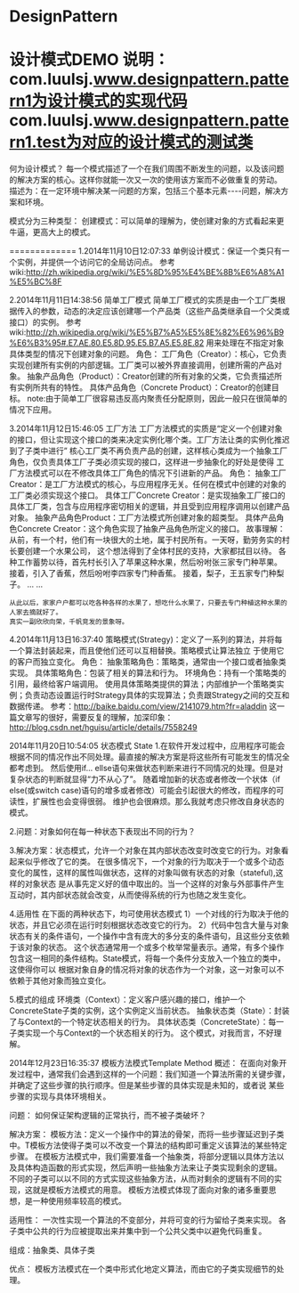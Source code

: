 DesignPattern
=============

设计模式DEMO
说明：com.luulsj.www.designpattern.pattern1为设计模式的实现代码
           com.luulsj.www.designpattern.pattern1.test为对应的设计模式的测试类
=============
何为设计模式？
  每一个模式描述了一个在我们周围不断发生的问题，以及该问题的解决方案的核心。这样你就能一次又一次的使用该方案而不必做重复的劳动。
  描述为：在一定环境中解决某一问题的方案，包括三个基本元素----问题，解决方案和环境。

模式分为三种类型：
  创建模式：可以简单的理解为，使创建对象的方式看起来更牛逼，更高大上的模式。

=============
1.2014年11月10日12:07:33
单例设计模式：保证一个类只有一个实例，并提供一个访问它的全局访问点。
参考wiki:http://zh.wikipedia.org/wiki/%E5%8D%95%E4%BE%8B%E6%A8%A1%E5%BC%8F

2.2014年11月11日14:38:56
简单工厂模式
简单工厂模式的实质是由一个工厂类根据传入的参数，动态的决定应该创建哪一个产品类（这些产品类继承自一个父类或接口）的实例。
参考wiki:http://zh.wikipedia.org/wiki/%E5%B7%A5%E5%8E%82%E6%96%B9%E6%B3%95#.E7.AE.80.E5.8D.95.E5.B7.A5.E5.8E.82
用来处理在不指定对象具体类型的情况下创建对象的问题。
角色：
	工厂角色（Creator）：核心，它负责实现创建所有实例的内部逻辑。工厂类可以被外界直接调用，创建所需的产品对象。
	抽象产品角色（Product）：Creator创建的所有对象的父类，它负责描述所有实例所共有的特性。
	具体产品角色（Concrete Product）：Creator的创建目标。
note:由于简单工厂很容易违反高内聚责任分配原则，因此一般只在很简单的情况下应用。

3.2014年11月12日15:46:05
工厂方法
工厂方法模式的实质是“定义一个创建对象的接口，但让实现这个接口的类来决定实例化哪个类。工厂方法让类的实例化推迟到了子类中进行”
核心工厂类不再负责产品的创建，这样核心类成为一个抽象工厂角色，仅负责具体工厂子类必须实现的接口，这样进一步抽象化的好处是使得
工厂方法模式可以在不修改具体工厂角色的情况下引进新的产品。
角色：
	抽象工厂Creator：是工厂方法模式的核心，与应用程序无关。任何在模式中创建的对象的工厂类必须实现这个接口。
	具体工厂Concrete Creator：是实现抽象工厂接口的具体工厂类，包含与应用程序密切相关的逻辑，并且受到应用程序调用以创建产品对象。
	抽象产品角色Product：工厂方法模式所创建对象的超类型。
	具体产品角色Concrete Creator：这个角色实现了抽象产品角色所定义的接口。
故事理解：
	从前，有一个村，他们有一块很大的土地，属于村民所有。一天呀，勤劳务实的村长要创建一个水果公司，
这个想法得到了全体村民的支持，大家都拭目以待。
	各种工作蓄势以待，首先村长引入了苹果这种水果，然后吩咐张三家专门种苹果。
	接着，引入了香蕉，然后吩咐李四家专门种香蕉。
	接着，梨子，王五家专门种梨子。
	... ...
	
	从此以后，家家户户都可以吃各种各样的水果了，想吃什么水果了，只要去专门种植这种水果的人家去摘就好了。
	真实一副欣欣向荣，千帆竞发的景象呀。

4.2014年11月13日16:37:40
策略模式(Strategy)：定义了一系列的算法，并将每一个算法封装起来，而且使他们还可以互相替换。策略模式让算法独立
于使用它的客户而独立变化。
角色：
	抽象策略角色：策略类，通常由一个接口或者抽象类实现。
	具体策略角色：包装了相关的算法和行为。
	环境角色：持有一个策略类的引用，最终给客户端调用。
		使用具体策略类提供的算法；内部维护一个策略类实例；负责动态设置运行时Strategy具体的实现算法；负责跟Strategy之间的交互和数据传递。
参考：http://baike.baidu.com/view/2141079.htm?fr=aladdin
这一篇文章写的很好，需要反复的理解，加深印象：http://blog.csdn.net/hguisu/article/details/7558249

2014年11月20日10:54:05
状态模式 State
1.在软件开发过程中，应用程序可能会根据不同的情况作出不同处理。最直接的解决方案是将这些所有可能发生的情况全都考虑到。
然后使用if... ellse语句来做状态判断来进行不同情况的处理。但是对复杂状态的判断就显得“力不从心了”。
随着增加新的状态或者修改一个状体（if else(或switch case)语句的增多或者修改）可能会引起很大的修改，而程序的可读性，扩展性也会变得很弱。
维护也会很麻烦。那么我就考虑只修改自身状态的模式。

2.问题：对象如何在每一种状态下表现出不同的行为？

3.解决方案：状态模式，允许一个对象在其内部状态改变时改变它的行为。对象看起来似乎修改了它的类。
在很多情况下，一个对象的行为取决于一个或多个动态变化的属性，这样的属性叫做状态，这样的对象叫做有状态的对象（stateful),这样的对象状态
是从事先定义好的值中取出的。当一个这样的对象与外部事件产生互动时，其内部状态就会改变，从而使得系统的行为也随之发生变化。

4.适用性
在下面的两种状态下，均可使用状态模式
1）一个对线的行为取决于他的状态，并且它必须在运行时刻根据状态改变它的行为。
2）代码中包含大量与对象状态有关的条件语句，一个操作中含有庞大的多分支的条件语句，且这些分支依赖于该对象的状态。
这个状态通常用一个或多个枚举常量表示。通常，有多个操作包含这一相同的条件结构。State模式，将每一个条件分支放入一个独立的类中，这使得你可以
根据对象自身的情况将对象的状态作为一个对象，这一对象可以不依赖于其他对象而独立变化。

5.模式的组成
环境类（Context）：定义客户感兴趣的接口，维护一个ConcreteState子类的实例，这个实例定义当前状态。
抽象状态类（State）：封装了与Context的一个特定状态相关的行为。
具体状态类（ConcreteState）：每一子类实现一个与Context的一个状态相关的行为。
这个模式，对我而言，不好理解。

2014年12月23日16:35:37
模板方法模式Template Method
概述：
在面向对象开发过程中，通常我们会遇到这样的一个问题：我们知道一个算法所需的关键步骤，并确定了这些步骤的执行顺序。但是某些步骤的具体实现是未知的，或者说
某些步骤的实现与具体环境相关。

问题：
如何保证架构逻辑的正常执行，而不被子类破坏？

解决方案：
模板方法：定义一个操作中的算法的骨架，而将一些步骤延迟到子类中。T模板方法使得子类可以不改变一个算法的结构即可重定义该算法的某些特定步骤。
在模板方法模式中，我们需要准备一个抽象类，将部分逻辑以具体方法以及具体构造函数的形式实现，然后声明一些抽象方法来让子类实现剩余的逻辑。
不同的子类可以以不同的方式实现这些抽象方法，从而对剩余的逻辑有不同的实现，这就是模板方法模式的用意。
模板方法模式体现了面向对象的诸多重要思想，是一种使用频率较高的模式。

适用性：
一次性实现一个算法的不变部分，并将可变的行为留给子类来实现。
各子类中公共的行为应被提取出来并集中到一个公共父类中以避免代码重复。

组成：抽象类、具体子类

优点：
模板方法模式在一个类中形式化地定义算法，而由它的子类实现细节的处理。